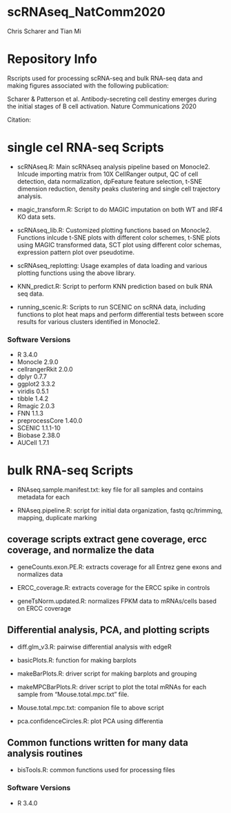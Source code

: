 scRNAseq\_NatComm2020
================
Chris Scharer and Tian Mi

# Repository Info

Rscripts used for processing scRNA-seq and bulk RNA-seq data and making
figures associated with the following publication:

Scharer & Patterson et al. Antibody-secreting cell destiny emerges
during the initial stages of B cell activation. Nature Communications
2020

Citation:

# single cel RNA-seq Scripts

  - scRNAseq.R: Main scRNAseq analysis pipeline based on Monocle2.
    Inlcude importing matrix from 10X CellRanger output, QC of cell
    detection, data normalization, dpFeature feature selection, t-SNE
    dimension reduction, density peaks clustering and single cell
    trajectory analysis.

  - magic\_transform.R: Script to do MAGIC imputation on both WT and
    IRF4 KO data sets.

  - scRNAseq\_lib.R: Customized plotting functions based on Monocle2.
    Functions inlcude t-SNE plots with different color schemes, t-SNE
    plots using MAGIC transformed data, SCT plot using different color
    schemas, expression pattern plot over pseudotime.

  - scRNAseq\_replotting: Usage examples of data loading and various
    plotting functions using the above library.

  - KNN\_predict.R: Script to perform KNN prediction based on bulk RNA
    seq data.

  - running\_scenic.R: Scripts to run SCENIC on scRNA data, including
    functions to plot heat maps and perform differential tests between
    score results for various clusters identified in Monocle2.

### Software Versions

  - R 3.4.0
  - Monocle 2.9.0
  - cellrangerRkit 2.0.0
  - dplyr 0.7.7
  - ggplot2 3.3.2
  - viridis 0.5.1
  - tibble 1.4.2
  - Rmagic 2.0.3
  - FNN 1.1.3
  - preprocessCore 1.40.0
  - SCENIC 1.1.1-10
  - Biobase 2.38.0
  - AUCell 1.7.1

# bulk RNA-seq Scripts

  - RNAseq.sample.manifest.txt: key file for all samples and contains
    metadata for each

  - RNAseq.pipeline.R: script for initial data organization, fastq
    qc/trimming, mapping, duplicate
marking

## coverage scripts extract gene coverage, ercc coverage, and normalize the data

  - geneCounts.exon.PE.R: extracts coverage for all Entrez gene exons
    and normalizes data

  - ERCC\_coverage.R: extracts coverage for the ERCC spike in controls

  - geneTsNorm.updated.R: normalizes FPKM data to mRNAs/cells based on
    ERCC coverage

## Differential analysis, PCA, and plotting scripts

  - diff.glm\_v3.R: pairwise differential analysis with edgeR

  - basicPlots.R: function for making barplots

  - makeBarPlots.R: driver script for making barplots and grouping

  - makeMPCBarPlots.R: driver script to plot the total mRNAs for each
    sample from “Mouse.total.mpc.txt” file.

  - Mouse.total.mpc.txt: companion file to above script

  - pca.confidenceCircles.R: plot PCA using differentia

## Common functions written for many data analysis routines

  - bisTools.R: common functions used for processing files

### Software Versions

  - R 3.4.0
